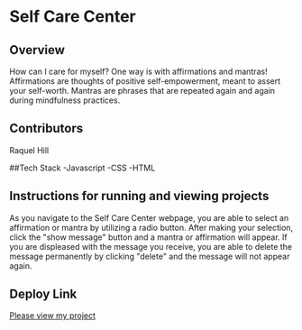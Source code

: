 # Self Care Center
## Overview
How can I care for myself? One way is with affirmations and mantras!
Affirmations are thoughts of positive self-empowerment, meant to assert your self-worth.
Mantras are phrases that are repeated again and again during mindfulness practices. 


##  Contributors
Raquel Hill

##Tech Stack
  -Javascript
  -CSS
  -HTML

## Instructions for running and viewing projects
As you navigate to the Self Care Center webpage, you are able to select an affirmation or mantra by utilizing a radio button. After making your selection, click the "show message" button and a mantra or affirmation will appear.  If you are displeased with the message you receive, you are able to delete the message permanently by clicking "delete" and the message will not appear again.  

## Deploy Link
[Please view my project](https://github.com/Raquelhill/self-care-center)
